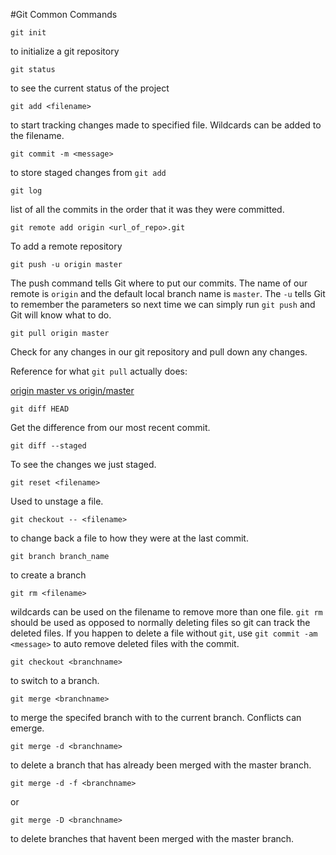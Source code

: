 #Git Common Commands

```
git init
```
to initialize a git repository


```
git status
```
to see the current status of the project


```
git add <filename>
```
to start tracking changes made to specified file. Wildcards can be added to the filename.


```
git commit -m <message>
```
to store staged changes from ```git add```

```
git log
```
list of all the commits in the order that it was they were committed.

```
git remote add origin <url_of_repo>.git
```
To add a remote repository

```
git push -u origin master
```
The push command tells Git where to put our commits. The name of our remote is ```origin``` and the default local branch name is ```master```. The ```-u``` tells Git to remember the parameters so next time we can simply run ```git push``` and Git will know what to do.

```
git pull origin master
```
Check for any changes in our git repository and pull down any changes.

Reference for what ```git pull``` actually does:

[origin master vs origin/master](http://stackoverflow.com/questions/18137175/in-git-what-is-the-difference-between-origin-master-vs-origin-master)

```
git diff HEAD
```
Get the difference from our most recent commit.

```
git diff --staged
```
To see the changes we just staged.


```
git reset <filename>
```
Used to unstage a file.

```
git checkout -- <filename>
```
to change back a file to how they were at the last commit.

```
git branch branch_name
```
to create a branch

```
git rm <filename>
```
wildcards can be used on the filename to remove more than one file. ```git rm``` should be used as opposed to normally deleting files so git can track the deleted files. If you happen to delete a file without ```git```, use ```git commit -am <message>``` to auto remove deleted files with the commit.

```
git checkout <branchname>
```
to switch to a branch.

```
git merge <branchname>
```
to merge the specifed branch with to the current branch. Conflicts can emerge.

```
git merge -d <branchname>
```
to delete a branch that has already been merged with the master branch.

```
git merge -d -f <branchname>
```
or
```
git merge -D <branchname>
```
to delete branches that havent been merged with the master branch.


